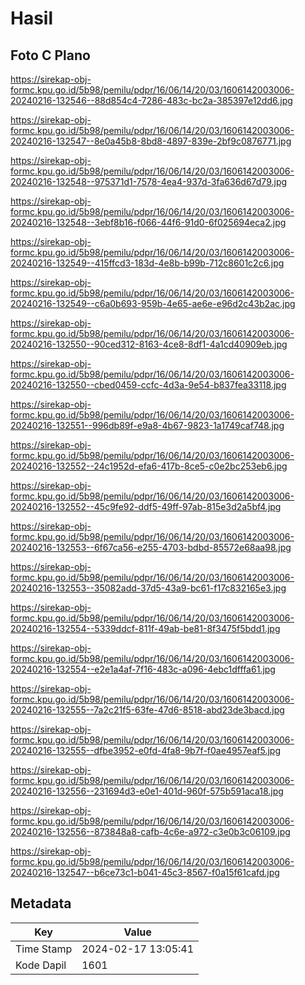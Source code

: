 # Hasil

## Foto C Plano

https://sirekap-obj-formc.kpu.go.id/5b98/pemilu/pdpr/16/06/14/20/03/1606142003006-20240216-132546--88d854c4-7286-483c-bc2a-385397e12dd6.jpg

https://sirekap-obj-formc.kpu.go.id/5b98/pemilu/pdpr/16/06/14/20/03/1606142003006-20240216-132547--8e0a45b8-8bd8-4897-839e-2bf9c0876771.jpg

https://sirekap-obj-formc.kpu.go.id/5b98/pemilu/pdpr/16/06/14/20/03/1606142003006-20240216-132548--975371d1-7578-4ea4-937d-3fa636d67d79.jpg

https://sirekap-obj-formc.kpu.go.id/5b98/pemilu/pdpr/16/06/14/20/03/1606142003006-20240216-132548--3ebf8b16-f066-44f6-91d0-6f025694eca2.jpg

https://sirekap-obj-formc.kpu.go.id/5b98/pemilu/pdpr/16/06/14/20/03/1606142003006-20240216-132549--415ffcd3-183d-4e8b-b99b-712c8601c2c6.jpg

https://sirekap-obj-formc.kpu.go.id/5b98/pemilu/pdpr/16/06/14/20/03/1606142003006-20240216-132549--c6a0b693-959b-4e65-ae6e-e96d2c43b2ac.jpg

https://sirekap-obj-formc.kpu.go.id/5b98/pemilu/pdpr/16/06/14/20/03/1606142003006-20240216-132550--90ced312-8163-4ce8-8df1-4a1cd40909eb.jpg

https://sirekap-obj-formc.kpu.go.id/5b98/pemilu/pdpr/16/06/14/20/03/1606142003006-20240216-132550--cbed0459-ccfc-4d3a-9e54-b837fea33118.jpg

https://sirekap-obj-formc.kpu.go.id/5b98/pemilu/pdpr/16/06/14/20/03/1606142003006-20240216-132551--996db89f-e9a8-4b67-9823-1a1749caf748.jpg

https://sirekap-obj-formc.kpu.go.id/5b98/pemilu/pdpr/16/06/14/20/03/1606142003006-20240216-132552--24c1952d-efa6-417b-8ce5-c0e2bc253eb6.jpg

https://sirekap-obj-formc.kpu.go.id/5b98/pemilu/pdpr/16/06/14/20/03/1606142003006-20240216-132552--45c9fe92-ddf5-49ff-97ab-815e3d2a5bf4.jpg

https://sirekap-obj-formc.kpu.go.id/5b98/pemilu/pdpr/16/06/14/20/03/1606142003006-20240216-132553--6f67ca56-e255-4703-bdbd-85572e68aa98.jpg

https://sirekap-obj-formc.kpu.go.id/5b98/pemilu/pdpr/16/06/14/20/03/1606142003006-20240216-132553--35082add-37d5-43a9-bc61-f17c832165e3.jpg

https://sirekap-obj-formc.kpu.go.id/5b98/pemilu/pdpr/16/06/14/20/03/1606142003006-20240216-132554--5339ddcf-811f-49ab-be81-8f3475f5bdd1.jpg

https://sirekap-obj-formc.kpu.go.id/5b98/pemilu/pdpr/16/06/14/20/03/1606142003006-20240216-132554--e2e1a4af-7f16-483c-a096-4ebc1dfffa61.jpg

https://sirekap-obj-formc.kpu.go.id/5b98/pemilu/pdpr/16/06/14/20/03/1606142003006-20240216-132555--7a2c21f5-63fe-47d6-8518-abd23de3bacd.jpg

https://sirekap-obj-formc.kpu.go.id/5b98/pemilu/pdpr/16/06/14/20/03/1606142003006-20240216-132555--dfbe3952-e0fd-4fa8-9b7f-f0ae4957eaf5.jpg

https://sirekap-obj-formc.kpu.go.id/5b98/pemilu/pdpr/16/06/14/20/03/1606142003006-20240216-132556--231694d3-e0e1-401d-960f-575b591aca18.jpg

https://sirekap-obj-formc.kpu.go.id/5b98/pemilu/pdpr/16/06/14/20/03/1606142003006-20240216-132556--873848a8-cafb-4c6e-a972-c3e0b3c06109.jpg

https://sirekap-obj-formc.kpu.go.id/5b98/pemilu/pdpr/16/06/14/20/03/1606142003006-20240216-132547--b6ce73c1-b041-45c3-8567-f0a15f61cafd.jpg


## Metadata

| Key        | Value               |
| ---------- | ------------------- |
| Time Stamp | 2024-02-17 13:05:41 |
| Kode Dapil | 1601                |



